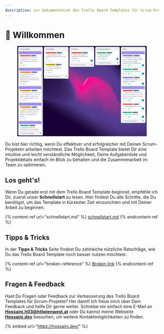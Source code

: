 ```yaml
---
description: zur Dokumentation des Trello Board Templates für Scrum-Projekte!
---
```


# 👋 Willkommen

<figure><img src=".gitbook/assets/image (1).png" alt=""><figcaption></figcaption></figure>

Du bist hier richtig, wenn Du effektiver und erfolgreicher mit Deinen Scrum-Projekten arbeiten möchtest. Das Trello Board Template bietet Dir eine intuitive und leicht verständliche Möglichkeit, Deine Aufgabenliste und Projektdetails einfach im Blick zu behalten und die Zusammenarbeit im Team zu optimieren.

## Los geht's!

Wenn Du gerade erst mit dem Trello Board Template beginnst, empfehle ich Dir, zuerst unser **Schnellstart** zu lesen. Hier findest Du alle Schritte, die Du benötigst, um das Template in kürzester Zeit einzurichten und mit Deiner Arbeit zu beginnen.

{% content-ref url="schnellstart.md" %}
[schnellstart.md](schnellstart.md)
{% endcontent-ref %}

## Tipps & Tricks

In der **Tipps & Tricks** Seite findest Du zahlreiche nützliche Ratschläge, wie Du das Trello Board Template noch besser nutzen möchtest.

{% content-ref url="broken-reference" %}
[Broken link](broken-reference)
{% endcontent-ref %}

## Fragen & Feedback

Hast Du Fragen oder Feedback zur Verbesserung des Trello Board Templates für Scrum-Projekte? Her damit! Ich freue mich über Dein Feedback und helfe Dir gerne weiter. Schreibe mir einfach eine E-Mail an [**Hossaini.h03@htlwienwest.at**](mailto:Hossaini.h03@htlwienwest.at?subject=ITP%20SCRUM%20Template) oder Du kannst meine Webseite [**Hossaini.dev**](https://hossaini.dev/) besuchen, um weitere Kontaktmöglichkeiten zu finden.

{% embed url="https://hossaini.dev/" %}
